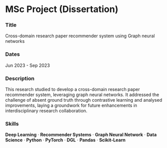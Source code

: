 # MSc Project (Dissertation)

### Title
Cross-domain research paper recommender system using Graph neural networks

### Dates
Jun 2023 - Sep 2023

### Description
This research studied to develop a cross-domain research paper recommender system, leveraging graph neural networks. It addressed the challenge of absent ground truth through contrastive learning and analysed improvements, laying a groundwork for future enhancements in interdisciplinary research collaboration.

### Skills
**Deep Learning** · **Recommender Systems** · **Graph Neural Network** · **Data Science** · **Python** · **PyTorch** · **DGL** · **Pandas** · **Scikit-Learn**

